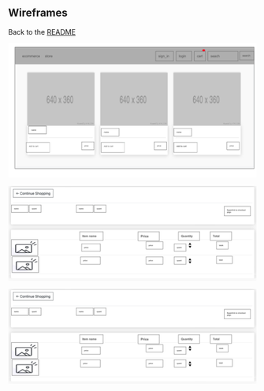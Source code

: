 ## Wireframes
Back to the [README](README.md)

![Store Page](./static/images/store_wireframe.png)

![Cart Page](./static/images/cart_wireframe.png)

![Checkout page](./static/images/cart_wireframe.png)



